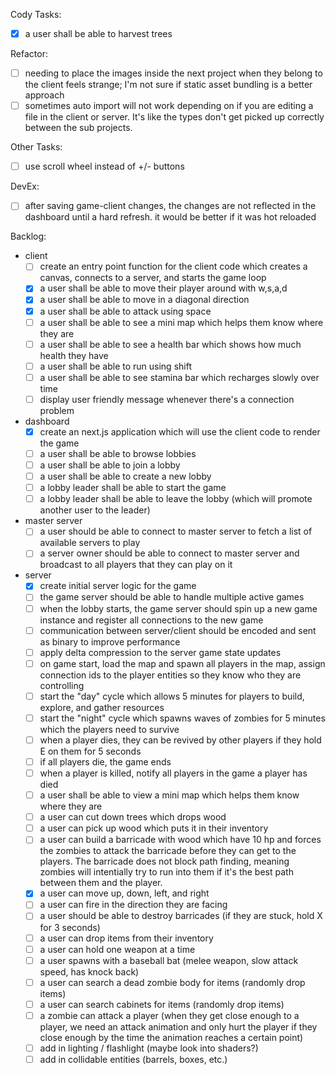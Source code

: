 Cody Tasks:

- [x] a user shall be able to harvest trees

Refactor:

- [ ] needing to place the images inside the next project when they belong to the client feels strange; I'm not sure if static asset bundling is a better approach
- [ ] sometimes auto import will not work depending on if you are editing a file in the client or server. It's like the types don't get picked up correctly between the sub projects.

Other Tasks:

- [ ] use scroll wheel instead of +/- buttons

DevEx:

- [ ] after saving game-client changes, the changes are not reflected in the dashboard until a hard refresh. it would be better if it was hot reloaded

Backlog:

- client
  - [ ] create an entry point function for the client code which creates a canvas, connects to a server, and starts the game loop
  - [x] a user shall be able to move their player around with w,s,a,d
  - [x] a user shall be able to move in a diagonal direction
  - [x] a user shall be able to attack using space
  - [ ] a user shall be able to see a mini map which helps them know where they are
  - [ ] a user shall be able to see a health bar which shows how much health they have
  - [ ] a user shall be able to run using shift
  - [ ] a user shall be able to see stamina bar which recharges slowly over time
  - [ ] display user friendly message whenever there's a connection problem
- dashboard
  - [x] create an next.js application which will use the client code to render the game
  - [ ] a user shall be able to browse lobbies
  - [ ] a user shall be able to join a lobby
  - [ ] a user shall be able to create a new lobby
  - [ ] a lobby leader shall be able to start the game
  - [ ] a lobby leader shall be able to leave the lobby (which will promote another user to the leader)
- master server
  - [ ] a user should be able to connect to master server to fetch a list of available servers to play
  - [ ] a server owner should be able to connect to master server and broadcast to all players that they can play on it
- server
  - [x] create initial server logic for the game
  - [ ] the game server should be able to handle multiple active games
  - [ ] when the lobby starts, the game server should spin up a new game instance and register all connections to the new game
  - [ ] communication between server/client should be encoded and sent as binary to improve performance
  - [ ] apply delta compression to the server game state updates
  - [ ] on game start, load the map and spawn all players in the map, assign connection ids to the player entities so they know who they are controlling
  - [ ] start the "day" cycle which allows 5 minutes for players to build, explore, and gather resources
  - [ ] start the "night" cycle which spawns waves of zombies for 5 minutes which the players need to survive
  - [ ] when a player dies, they can be revived by other players if they hold E on them for 5 seconds
  - [ ] if all players die, the game ends
  - [ ] when a player is killed, notify all players in the game a player has died
  - [ ] a user shall be able to view a mini map which helps them know where they are
  - [ ] a user can cut down trees which drops wood
  - [ ] a user can pick up wood which puts it in their inventory
  - [ ] a user can build a barricade with wood which have 10 hp and forces the zombies to attack the barricade before they can get to the players. The barricade does not block path finding, meaning zombies will intentially try to run into them if it's the best path between them and the player.
  - [x] a user can move up, down, left, and right
  - [ ] a user can fire in the direction they are facing
  - [ ] a user should be able to destroy barricades (if they are stuck, hold X for 3 seconds)
  - [ ] a user can drop items from their inventory
  - [ ] a user can hold one weapon at a time
  - [ ] a user spawns with a baseball bat (melee weapon, slow attack speed, has knock back)
  - [ ] a user can search a dead zombie body for items (randomly drop items)
  - [ ] a user can search cabinets for items (randomly drop items)
  - [ ] a zombie can attack a player (when they get close enough to a player, we need an attack animation and only hurt the player if they close enough by the time the animation reaches a certain point)
  - [ ] add in lighting / flashlight (maybe look into shaders?)
  - [ ] add in collidable entities (barrels, boxes, etc.)
